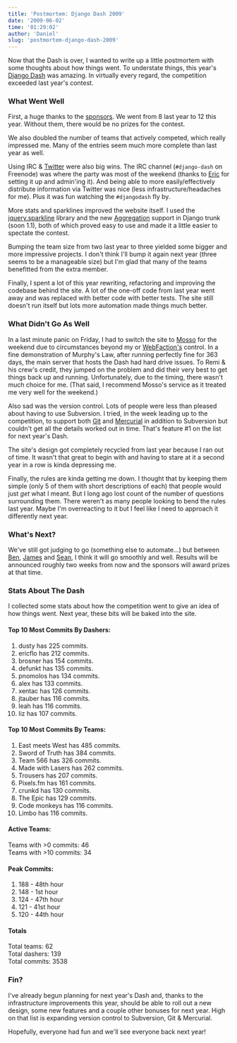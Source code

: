 ```yaml
---
title: 'Postmortem: Django Dash 2009'
date: '2009-06-02'
time: '01:29:02'
author: 'Daniel'
slug: 'postmortem-django-dash-2009'
---
```


<p>
    Now that the Dash is over, I wanted to write up a little postmortem with
    some thoughts about how things went. To understate things, this year's
    <a href="http://djangodash.com/">Django Dash</a> was amazing. In virtually
    every regard, the competition exceeded last year's contest. 
</p>

<h3>What Went Well</h3>

<p>
    First, a huge thanks to the
    <a href="http://djangodash.com/sponsors/">sponsors</a>. We went from 8 last
    year to 12 this year. Without them, there would be no prizes for the
    contest.
</p>

<p>
    We also doubled the number of teams that actively competed, which really
    impressed me. Many of the entries seem much more complete than last year as
    well.
</p>

<p>
    Using IRC &amp; <a href="http://twitter.com/djangodash">Twitter</a> were also big
    wins. The IRC channel (<code>#django-dash</code> on Freenode) was where the
    party was most of the weekend (thanks to
    <a href="http://ericholscher.com/">Eric</a> for setting it up and admin'ing
    it). And being able to more easily/effectively distribute information via
    Twitter was nice (less infrastructure/headaches for me). Plus it was fun
    watching the <code>#djangodash</code> fly by.
</p>

<p>
    More stats and sparklines improved the website itself. I used the
    <a href="http://www.omnipotent.net/jquery.sparkline/">jquery.sparkline</a>
    library and the new
    <a href="http://docs.djangoproject.com/en/dev/topics/db/aggregation/">Aggregation</a>
    support in Django trunk (soon 1.1), both of which proved easy to use and
    made it a little easier to spectate the contest.
</p>

<p>
    Bumping the team size from two last year to three yielded some bigger and
    more impressive projects. I don't think I'll bump it again next year (three
    seems to be a manageable size) but I'm glad that many of the teams
    benefitted from the extra member.
</p>

<p>
    Finally, I spent a lot of this year rewriting, refactoring and improving
    the codebase behind the site. A lot of the one-off code from last year
    went away and was replaced with better code with better tests. The site
    still doesn't run itself but lots more automation made things much better.
</p>

<h3>What Didn't Go As Well</h3>

<p>
    In a last minute panic on Friday, I had to switch the site to 
    <a href="http://mosso.com/">Mosso</a> for the weekend due
    to circumstances beyond my or
    <a href="http://webfaction.com/">WebFaction's</a> control. In a fine
    demonstration of Murphy's Law, after running perfectly fine for 363 days,
    the main server that hosts the Dash had hard drive issues. To Remi &amp;
    his crew's credit, they jumped on the problem and did their very best to
    get things back up and running. Unfortunately, due to the timing, there
    wasn't much choice for me. (That said, I recommend Mosso's service as it
    treated me very well for the weekend.)
</p>

<p>
    Also sad was the version control. Lots of people were less than pleased
    about having to use Subversion. I tried, in the week leading up to the
    competition, to support both <a href="http://git-scm.com/">Git</a> and
    <a href="http://www.selenic.com/mercurial/">Mercurial</a> in addition to
    Subversion but couldn't get all the details worked out in time. That's
    feature #1 on the list for next year's Dash.
</p>

<p>
    The site's design got completely recycled from last year because I ran out
    of time. It wasn't that great to begin with and having to stare at it a
    second year in a row is kinda depressing me.
</p>

<p>
    Finally, the rules are kinda getting me down. I thought that by keeping
    them simple (only 5 of them with short descriptions of each) that people
    would just <em>get</em> what I meant. But I long ago lost count of the
    number of questions surrounding them. There weren't as many people looking
    to bend the rules last year. Maybe I'm overreacting to it but I feel like
    I need to approach it differently next year.
</p>

<h3>What's Next?</h3>

<p>
    We've still got judging to go (something else to automate...) but between
    <a href="http://aprendia.com/">Ben</a>,
    <a href="http://www.b-list.org/">James</a> and
    <a href="http://seanbleier.com/">Sean</a>, I think it will go smoothly and
    well. Results will be announced roughly two weeks from now and the sponsors
    will award prizes at that time.
</p>

<h3>Stats About The Dash</h3>

<p>
    I collected some stats about how the competition went to give an idea of how
    things went. Next year, these bits will be baked into the site.
<p>

<h4>Top 10 Most Commits By Dashers:</h4>

<ol>
    <li>dusty has 225 commits.</li>
    <li>ericflo has 212 commits.</li>
    <li>brosner has 154 commits.</li>
    <li>defunkt has 135 commits.</li>
    <li>pnomolos has 134 commits.</li>
    <li>alex has 133 commits.</li>
    <li>xentac has 126 commits.</li>
    <li>jtauber has 116 commits.</li>
    <li>leah has 116 commits.</li>
    <li>liz has 107 commits.</li>
</ol>

<h4>Top 10 Most Commits By Teams:</h4>

<ol>
    <li>East meets West has 485 commits.</li>
    <li>Sword of Truth has 384 commits.</li>
    <li>Team 566 has 326 commits.</li>
    <li>Made with Lasers has 262 commits.</li>
    <li>Trousers has 207 commits.</li>
    <li>Pixels.fm has 161 commits.</li>
    <li>crunkd has 130 commits.</li>
    <li>The Epic has 129 commits.</li>
    <li>Code monkeys has 116 commits.</li>
    <li>Limbo has 116 commits.</li>
</ol>

<h4>Active Teams:</h4>
    
<p>
    Teams with >0 commits: 46<br>
    Teams with >10 commits: 34
</p>

<h4>Peak Commits:</h4>

<ol>
    <li>188 - 48th hour</li>
    <li>148 - 1st hour</li>
    <li>124 - 47th hour</li>
    <li>121 - 41st hour</li>
    <li>120 - 44th hour</li>
</ol>

<h4>Totals</h4>

<p>
    Total teams: 62<br>
    Total dashers: 139<br>
    Total commits: 3538
</p>

<h3>Fin?</h3>

<p>
    I've already begun planning for next year's Dash and, thanks to the
    infrastructure improvements this year, should be able to roll out a new
    design, some new features and a couple other bonuses for next year. High
    on that list is expanding version control to Subversion, Git &amp;
    Mercurial.
</p>

<p>
    Hopefully, everyone had fun and we'll see everyone back next year!
</p>